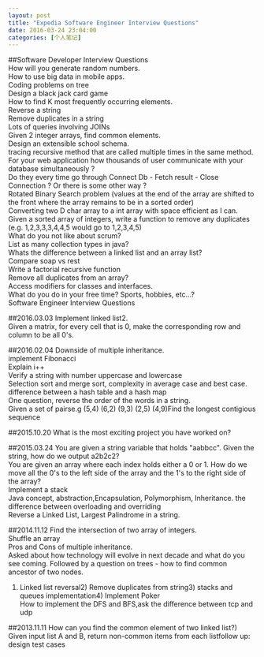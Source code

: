 ```yaml
---
layout: post
title: "Expedia Software Engineer Interview Questions"
date: 2016-03-24 23:04:00
categories: [个人笔记]
---
```


##Software Developer Interview Questions  
How will you generate random numbers.  
How to use big data in mobile apps.  
Coding problems on tree  
Design a black jack card game  
How to find K most frequently occurring elements.  
Reverse a string  
Remove duplicates in a string  
Lots of queries involving JOINs  
Given 2 integer arrays, find common elements.  
Design an extensible school schema.  
tracing recursive method that are called multiple times in the same method.  
For your web application how thousands of user communicate with your database simultaneously ?  
Do they every time go through Connect Db -   Fetch result - Close Connection ? Or there is some other way ?  
Rotated Binary Search problem (values at the end of the array are shifted to the front where the array remains to be in a sorted order)  
Converting two D char array to a int array with space efficient as I can.  
Given a sorted array of integers, write a function to remove any duplicates (e.g. 1,2,3,3,3,4,4,5 would go to 1,2,3,4,5)  
What do you not like about scrum?  
List as many collection types in java?  
Whats the difference between a linked list and an array list?  
Compare soap vs rest  
Write a factorial recursive function  
Remove all duplicates from an array?  
Access modifiers for classes and interfaces.  
What do you do in your free time? Sports, hobbies, etc...?  
Software Engineer Interview Questions  

##2016.03.03
Implement linked list2.  
Given a matrix, for every cell that is 0, make the corresponding row and column to be all 0's.  

##2016.02.04
Downside of multiple inheritance.  
implement Fibonacci  
Explain i++  
Verify a string with number uppercase and lowercase  
Selection sort and merge sort, complexity in average case and best case.  
difference between a hash table and a hash map  
One question, reverse the order of the words in a string.  
Given a set of pairse.g (5,4) (6,2) (9,3) (2,5) (4,9)Find the longest contigious sequence  

##2015.10.20
What is the most exciting project you have worked on?  

##2015.03.24
You are given a string variable that holds "aabbcc". Given the string, how do we output a2b2c2?  
You are given an array where each index holds either a 0 or 1. How do we move all the 0's to the left side of the array and the 1's to the right side of the array?  
Implement a stack  
Java concept, abstraction,Encapsulation, Polymorphism, Inheritance. the difference between overloading and overriding  
Reverse a Linked List, Largest Palindrome in a string.  

##2014.11.12
Find the intersection of two array of integers.  
Shuffle an array  
Pros and Cons of multiple inheritance.  
Asked about how technology will evolve in next decade and what do you see coming. Followed by a question on trees - how to find common ancestor of two nodes.  
1) Linked list reversal2) Remove duplicates from string3) stacks and queues implementation4) Implement Poker  
How to implement the DFS and BFS,ask the difference between tcp and udp  

##2013.11.11
How can you find the common element of two linked list?)  
Given input list A and B, return non-common items from each listfollow up: design test cases  
